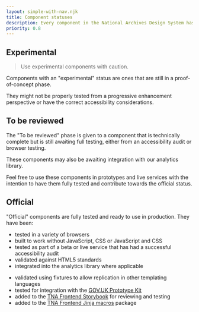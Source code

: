 ```yaml
---
layout: simple-with-nav.njk
title: Component statuses
description: Every component in the National Archives Design System has a status. Learn more about what this means and how to use them.
priority: 0.8
---
```


## Experimental

> Use experimental components with caution.

Components with an "experimental" status are ones that are still in a proof-of-concept phase.

They might not be properly tested from a progressive enhancement perspective or have the correct accessibility considerations.

## To be reviewed

The "To be reviewed" phase is given to a component that is technically complete but is still awaiting full testing, either from an accessibility audit or browser testing.

These components may also be awaiting integration with our analytics library.

Feel free to use these components in prototypes and live services with the intention to have them fully tested and contribute towards the official status.

## Official

"Official" components are fully tested and ready to use in production. They have been:

- tested in a variety of browsers
- built to work without JavaScript, CSS or JavaScript and CSS
- tested as part of a beta or live service that has had a successful accessibility audit
- validated against HTML5 standards
- integrated into the analytics library where applicable
<!-- - fully documented in this design system with examples and variations -->
- validated using fixtures to allow replication in other templating languages
- tested for integration with the [GOV.UK Prototype Kit](/get-started/prototyping/#html)
- added to the [TNA Frontend Storybook](https://nationalarchives.github.io/tna-frontend/) for reviewing and testing
- added to the [TNA Frontend Jinja macros](https://github.com/nationalarchives/tna-frontend-jinja) package
